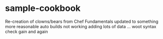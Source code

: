 # sample-cookbook
Re-creation of clowns/bears from Chef Fundamentals
updated to something more reasonable 
auto builds not working 
adding lots of data ...
woot
syntax check
gain
and
again
